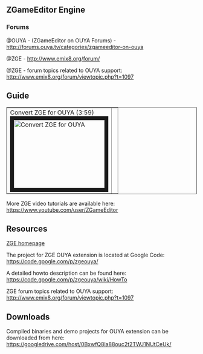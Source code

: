 ## ZGameEditor Engine

### Forums

@OUYA - (ZGameEditor on OUYA Forums) - http://forums.ouya.tv/categories/zgameeditor-on-ouya<br/>

@ZGE - http://www.emix8.org/forum/

@ZGE - forum topics related to OUYA support: http://www.emix8.org/forum/viewtopic.php?t=1097

## Guide

<table border=1>

 <tr>

 <td>Convert ZGE for OUYA (3:59)<br/>
<a href="http://www.youtube.com/watch?feature=player_embedded&v=99y2JBYSbD0" target="_blank">
<img src="http://img.youtube.com/vi/99y2JBYSbD0/0.jpg" alt="Convert ZGE for OUYA" width="240" height="180" border="10" /></a>
 </td>
 
  <td></td>
 
 </tr>
 
</table>

More ZGE video tutorials are available here:
https://www.youtube.com/user/ZGameEditor

## Resources

[ZGE homepage](http://www.zgameeditor.org/)

The project for ZGE OUYA extension is located at Google Code:
https://code.google.com/p/zgeouya/

A detailed howto description can be found here:
https://code.google.com/p/zgeouya/wiki/HowTo

ZGE forum topics related to OUYA support:
http://www.emix8.org/forum/viewtopic.php?t=1097

## Downloads

Compiled binaries and demo projects for OUYA extension can be downloaded
from here:
https://googledrive.com/host/0BxwfQ8la88ouc2t2TWJ1NUtCeUk/
